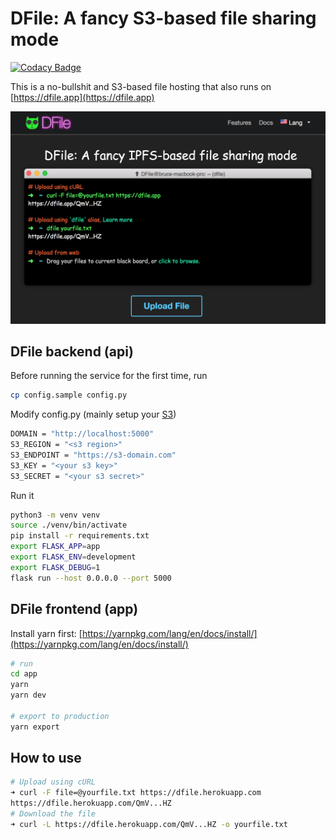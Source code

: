 # DFile: A fancy S3-based file sharing mode

[![Codacy Badge](https://api.codacy.com/project/badge/Grade/3b25d03f9535456997878815286921eb)](https://www.codacy.com/manual/coolcode/dfile?utm_source=github.com&utm_medium=referral&utm_content=coolcode/dfile&utm_campaign=Badge_Grade)

This is a no-bullshit and S3-based file hosting that also runs on [https://dfile.app](https://dfile.app)

![img](https://github.com/coolcode/dfile/blob/master/share/img/dfile.png?raw=true)

## DFile backend (api)

Before running the service for the first time, run

```bash
cp config.sample config.py
```

Modify config.py (mainly setup your [S3](https://aws.amazon.com/s3/))

```bash
DOMAIN = "http://localhost:5000"
S3_REGION = "<s3 region>"
S3_ENDPOINT = "https://s3-domain.com"
S3_KEY = "<your s3 key>"
S3_SECRET = "<your s3 secret>"
```

Run it

```bash
python3 -m venv venv
source ./venv/bin/activate
pip install -r requirements.txt
export FLASK_APP=app
export FLASK_ENV=development
export FLASK_DEBUG=1
flask run --host 0.0.0.0 --port 5000
```

## DFile frontend (app)

Install yarn first: [https://yarnpkg.com/lang/en/docs/install/](https://yarnpkg.com/lang/en/docs/install/)

```bash
# run
cd app
yarn
yarn dev

# export to production
yarn export
```

## How to use

```bash
# Upload using cURL
➜ curl -F file=@yourfile.txt https://dfile.herokuapp.com
https://dfile.herokuapp.com/QmV...HZ
# Download the file
➜ curl -L https://dfile.herokuapp.com/QmV...HZ -o yourfile.txt
```
